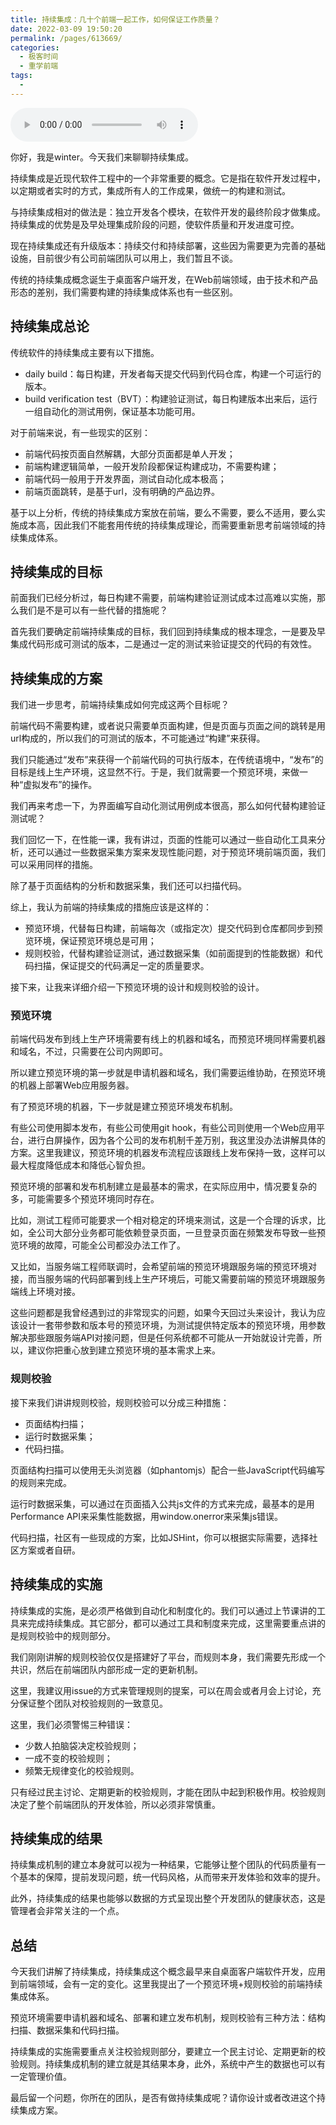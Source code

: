 ```yaml
---
title: 持续集成：几十个前端一起工作，如何保证工作质量？
date: 2022-03-09 19:50:20
permalink: /pages/613669/
categories:
  - 极客时间
  - 重学前端
tags:
  - 
---
```

<audio title="持续集成：几十个前端一起工作，如何保证工作质量？" src="https://static001.geekbang.org/resource/audio/61/31/616be5d7ac0581678286420d7e768d31.mp3" controls="controls"></audio> 
<p>你好，我是winter。今天我们来聊聊持续集成。</p><p>持续集成是近现代软件工程中的一个非常重要的概念。它是指在软件开发过程中，以定期或者实时的方式，集成所有人的工作成果，做统一的构建和测试。</p><p>与持续集成相对的做法是：独立开发各个模块，在软件开发的最终阶段才做集成。持续集成的优势是及早处理集成阶段的问题，使软件质量和开发进度可控。</p><p>现在持续集成还有升级版本：持续交付和持续部署，这些因为需要更为完善的基础设施，目前很少有公司前端团队可以用上，我们暂且不谈。</p><p>传统的持续集成概念诞生于桌面客户端开发，在Web前端领域，由于技术和产品形态的差别，我们需要构建的持续集成体系也有一些区别。</p><h2>持续集成总论</h2><p>传统软件的持续集成主要有以下措施。</p><ul>
<li>daily build：每日构建，开发者每天提交代码到代码仓库，构建一个可运行的版本。</li>
<li>build verification test（BVT）：构建验证测试，每日构建版本出来后，运行一组自动化的测试用例，保证基本功能可用。</li>
</ul><p>对于前端来说，有一些现实的区别：</p><ul>
<li>前端代码按页面自然解耦，大部分页面都是单人开发；</li>
<li>前端构建逻辑简单，一般开发阶段都保证构建成功，不需要构建；</li>
<li>前端代码一般用于开发界面，测试自动化成本极高；</li>
<li>前端页面跳转，是基于url，没有明确的产品边界。</li>
</ul><!-- [[[read_end]]] --><p>基于以上分析，传统的持续集成方案放在前端，要么不需要，要么不适用，要么实施成本高，因此我们不能套用传统的持续集成理论，而需要重新思考前端领域的持续集成体系。</p><h2>持续集成的目标</h2><p>前面我们已经分析过，每日构建不需要，前端构建验证测试成本过高难以实施，那么我们是不是可以有一些代替的措施呢？</p><p>首先我们要确定前端持续集成的目标，我们回到持续集成的根本理念，一是要及早集成代码形成可测试的版本，二是通过一定的测试来验证提交的代码的有效性。</p><h2>持续集成的方案</h2><p>我们进一步思考，前端持续集成如何完成这两个目标呢？</p><p>前端代码不需要构建，或者说只需要单页面构建，但是页面与页面之间的跳转是用url构成的，所以我们的可测试的版本，不可能通过“构建”来获得。</p><p>我们只能通过“发布”来获得一个前端代码的可执行版本，在传统语境中，“发布”的目标是线上生产环境，这显然不行。于是，我们就需要一个预览环境，来做一种“虚拟发布”的操作。</p><p>我们再来考虑一下，为界面编写自动化测试用例成本很高，那么如何代替构建验证测试呢？</p><p>我们回忆一下，在性能一课，我有讲过，页面的性能可以通过一些自动化工具来分析，还可以通过一些数据采集方案来发现性能问题，对于预览环境前端页面，我们可以采用同样的措施。</p><p>除了基于页面结构的分析和数据采集，我们还可以扫描代码。</p><p>综上，我认为前端的持续集成的措施应该是这样的：</p><ul>
<li>预览环境，代替每日构建，前端每次（或指定次）提交代码到仓库都同步到预览环境，保证预览环境总是可用；</li>
<li>规则校验，代替构建验证测试，通过数据采集（如前面提到的性能数据）和代码扫描，保证提交的代码满足一定的质量要求。</li>
</ul><p>接下来，让我来详细介绍一下预览环境的设计和规则校验的设计。</p><h3>预览环境</h3><p>前端代码发布到线上生产环境需要有线上的机器和域名，而预览环境同样需要机器和域名，不过，只需要在公司内网即可。</p><p>所以建立预览环境的第一步就是申请机器和域名，我们需要运维协助，在预览环境的机器上部署Web应用服务器。</p><p>有了预览环境的机器，下一步就是建立预览环境发布机制。</p><p>有些公司使用脚本发布，有些公司使用git hook，有些公司则使用一个Web应用平台，进行白屏操作，因为各个公司的发布机制千差万别，我这里没办法讲解具体的方案。这里我建议，预览环境的机器发布流程应该跟线上发布保持一致，这样可以最大程度降低成本和降低心智负担。</p><p>预览环境的部署和发布机制建立是最基本的需求，在实际应用中，情况要复杂的多，可能需要多个预览环境同时存在。</p><p>比如，测试工程师可能要求一个相对稳定的环境来测试，这是一个合理的诉求，比如，全公司大部分业务都可能依赖登录页面，一旦登录页面在频繁发布导致一些预览环境的故障，可能全公司都没办法工作了。</p><p>又比如，当服务端工程师联调时，会希望前端的预览环境跟服务端的预览环境对接，而当服务端的代码部署到线上生产环境后，可能又需要前端的预览环境跟服务端线上环境对接。</p><p>这些问题都是我曾经遇到过的非常现实的问题，如果今天回过头来设计，我认为应该设计一套带参数和版本号的预览环境，为测试提供特定版本的预览环境，用参数解决那些跟服务端API对接问题，但是任何系统都不可能从一开始就设计完善，所以，建议你把重心放到建立预览环境的基本需求上来。</p><h3>规则校验</h3><p>接下来我们讲讲规则校验，规则校验可以分成三种措施：</p><ul>
<li>页面结构扫描；</li>
<li>运行时数据采集；</li>
<li>代码扫描。</li>
</ul><p>页面结构扫描可以使用无头浏览器（如phantomjs）配合一些JavaScript代码编写的规则来完成。</p><p>运行时数据采集，可以通过在页面插入公共js文件的方式来完成，最基本的是用Performance API来采集性能数据，用window.onerror来采集js错误。</p><p>代码扫描，社区有一些现成的方案，比如JSHint，你可以根据实际需要，选择社区方案或者自研。</p><h2>持续集成的实施</h2><p>持续集成的实施，是必须严格做到自动化和制度化的。我们可以通过上节课讲的工具来完成持续集成。其它部分，都可以通过工具和制度来完成，这里需要重点讲的是规则校验中的规则部分。</p><p>我们刚刚讲解的规则校验仅仅是搭建好了平台，而规则本身，我们需要先形成一个共识，然后在前端团队内部形成一定的更新机制。</p><p>这里，我建议用issue的方式来管理规则的提案，可以在周会或者月会上讨论，充分保证整个团队对校验规则的一致意见。</p><p>这里，我们必须警惕三种错误：</p><ul>
<li>少数人拍脑袋决定校验规则；</li>
<li>一成不变的校验规则；</li>
<li>频繁无规律变化的校验规则。</li>
</ul><p>只有经过民主讨论、定期更新的校验规则，才能在团队中起到积极作用。校验规则决定了整个前端团队的开发体验，所以必须非常慎重。</p><h2>持续集成的结果</h2><p>持续集成机制的建立本身就可以视为一种结果，它能够让整个团队的代码质量有一个基本的保障，提前发现问题，统一代码风格，从而带来开发体验和效率的提升。</p><p>此外，持续集成的结果也能够以数据的方式呈现出整个开发团队的健康状态，这是管理者会非常关注的一个点。</p><h2>总结</h2><p>今天我们讲解了持续集成，持续集成这个概念最早来自桌面客户端软件开发，应用到前端领域，会有一定的变化。这里我提出了一个预览环境+规则校验的前端持续集成体系。</p><p>预览环境需要申请机器和域名、部署和建立发布机制，规则校验有三种方法：结构扫描、数据采集和代码扫描。</p><p>持续集成的实施需要重点关注校验规则部分，要建立一个民主讨论、定期更新的校验规则。持续集成机制的建立就是其结果本身，此外，系统中产生的数据也可以有一定管理价值。</p><p>最后留一个问题，你所在的团队，是否有做持续集成呢？请你设计或者改进这个持续集成方案。</p><p></p>